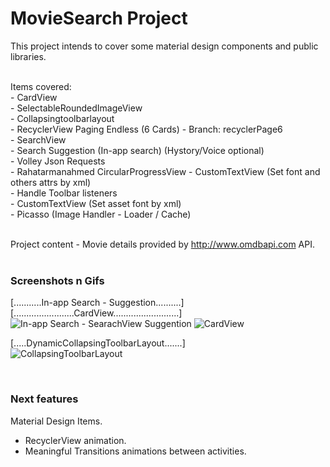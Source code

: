 MovieSearch Project
=============================================================================

This project intends to cover some material design components and public libraries. 

<br>
Items covered: <br>
- CardView <br>
- SelectableRoundedImageView <br>
- Collapsingtoolbarlayout <br>
- RecyclerView Paging Endless (6 Cards) - Branch: recyclerPage6 <br>
- SearchView <br>
- Search Suggestion (In-app search) (Hystory/Voice optional) <br>
- Volley Json Requests <br>
- Rahatarmanahmed CircularProgressView
- CustomTextView (Set font and others attrs by xml) <br> 
- Handle Toolbar listeners <br>
- CustomTextView (Set asset font by xml) <br>
- Picasso (Image Handler - Loader / Cache) <br><br>



Project content - Movie details provided by http://www.omdbapi.com API. <br> <br> 

### Screenshots n Gifs  <br>
[...........In-app Search - Suggestion..........] [........................CardView..........................] <br>
![In-app Search - SearachView Suggention](https://i.imgur.com/Ps3ux1e.gif) ![CardView](https://i.imgur.com/7NOqegq.gif)   <br>  

[.....DynamicCollapsingToolbarLayout.......] <br>
![CollapsingToolbarLayout](https://i.imgur.com/TOTBoeQ.gif)  
  
<br>

### Next features  <br>
Material Design Items.
- RecyclerView animation. 
- Meaningful Transitions animations between activities. 











